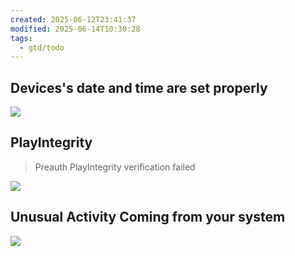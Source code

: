 ```yaml
---
created: 2025-06-12T23:41:37
modified: 2025-06-14T10:30:28
tags:
  - gtd/todo
---
```


## Devices's date and time are set properly

![](https://raw.githack.com/bGZo/assets/dev/2025/1749868182517.png)

## PlayIntegrity

> Preauth PlayIntegrity verification failed

![](https://raw.githack.com/bGZo/assets/dev/2025/1749826001219.jpg)

## Unusual Activity Coming from your system

![](https://raw.githack.com/bGZo/assets/dev/2025/1749826400677.png)
